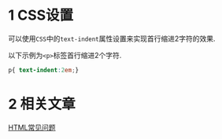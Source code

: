 1 CSS设置
===

可以使用`CSS`中的`text-indent`属性设置来实现首行缩进2字符的效果.

以下示例为`<p>`标签首行缩进2个字符.

```css
p{ text-indent:2em;}
```

2 相关文章
===

[HTML常见问题](http://localhost/article/html/index.html)